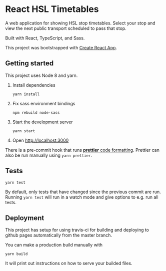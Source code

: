 # React HSL Timetables

A web application for showing HSL stop timetables. Select your stop and view the next public transport scheduled to pass that stop.

Built with React, TypeScript, and Sass.

This project was bootstrapped with [Create React App](https://github.com/facebook/create-react-app).

## Getting started

This project uses Node 8 and yarn.

1. Install dependencies
   ```
   yarn install
   ```
2. Fix sass environment bindings
   ```
   npm rebuild node-sass
   ```
3. Start the development server
   ```
   yarn start
   ```
4. Open [http://localhost:3000](http://localhost:3000)

There is a pre-commit hook that runs [**prettier** code formatting](https://prettier.io/). Prettier can also be run manually using `yarn prettier`.

## Tests

```
yarn test
```

By default, only tests that have changed since the previous commit are run. Running `yarn test` will run in a watch mode and give options to e.g. run all tests.

## Deployment

This project has setup for using travis-ci for building and deploying to github pages automatically from the master branch.

You can make a production build manually with

```
yarn build
```

It will print out instructions on how to serve your builded files.
